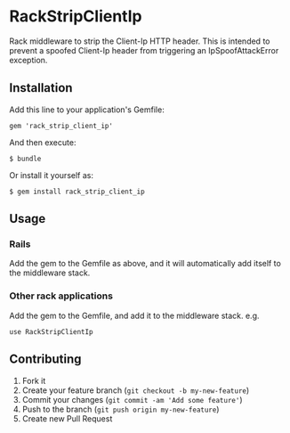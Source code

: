 # RackStripClientIp

Rack middleware to strip the Client-Ip HTTP header.  This is intended to prevent a spoofed Client-Ip header from triggering an IpSpoofAttackError exception.

## Installation

Add this line to your application's Gemfile:

    gem 'rack_strip_client_ip'

And then execute:

    $ bundle

Or install it yourself as:

    $ gem install rack_strip_client_ip

## Usage

### Rails

Add the gem to the Gemfile as above, and it will automatically add itself to the middleware stack.

### Other rack applications

Add the gem to the Gemfile, and add it to the middleware stack.  e.g.

    use RackStripClientIp


## Contributing

1. Fork it
2. Create your feature branch (`git checkout -b my-new-feature`)
3. Commit your changes (`git commit -am 'Add some feature'`)
4. Push to the branch (`git push origin my-new-feature`)
5. Create new Pull Request
